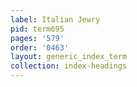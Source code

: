 ```yaml
---
label: Italian Jewry
pid: term695
pages: '579'
order: '0463'
layout: generic_index_term
collection: index-headings
---
```

